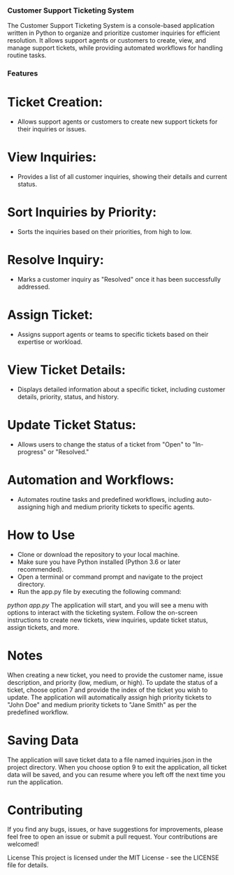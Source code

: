 
### Customer Support Ticketing System
The Customer Support Ticketing System is a console-based application written in Python to organize and prioritize customer inquiries for efficient resolution. It allows support agents or customers to create, view, and manage support tickets, while providing automated workflows for handling routine tasks.

### Features
# Ticket Creation:   
 - Allows support agents or customers to create new support tickets for their inquiries or issues.
# View Inquiries: 
 - Provides a list of all customer inquiries, showing their details and current status.
# Sort Inquiries by Priority:
 - Sorts the inquiries based on their priorities, from high to low.
# Resolve Inquiry:
 - Marks a customer inquiry as "Resolved" once it has been successfully addressed.
# Assign Ticket: 
 - Assigns support agents or teams to specific tickets based on their expertise or workload.
# View Ticket Details:
 - Displays detailed information about a specific ticket, including customer details, priority, status, and history.
# Update Ticket Status: 
 - Allows users to change the status of a ticket from "Open" to "In-progress" or "Resolved."
# Automation and Workflows: 
 - Automates routine tasks and predefined workflows, including auto-assigning high and medium priority tickets to specific agents.
# How to Use
* Clone or download the repository to your local machine.
* Make sure you have Python installed (Python 3.6 or later recommended).
* Open a terminal or command prompt and navigate to the project directory.
* Run the app.py file by executing the following command:

*python app.py*
The application will start, and you will see a menu with options to interact with the ticketing system.
Follow the on-screen instructions to create new tickets, view inquiries, update ticket status, assign tickets, and more.
# Notes
When creating a new ticket, you need to provide the customer name, issue description, and priority (low, medium, or high).
To update the status of a ticket, choose option 7 and provide the index of the ticket you wish to update.
The application will automatically assign high priority tickets to "John Doe" and medium priority tickets to "Jane Smith" as per the predefined workflow.
# Saving Data
The application will save ticket data to a file named inquiries.json in the project directory.
When you choose option 9 to exit the application, all ticket data will be saved, and you can resume where you left off the next time you run the application.

# Contributing
If you find any bugs, issues, or have suggestions for improvements, please feel free to open an issue or submit a pull request. Your contributions are welcomed!

License
This project is licensed under the MIT License - see the LICENSE file for details.